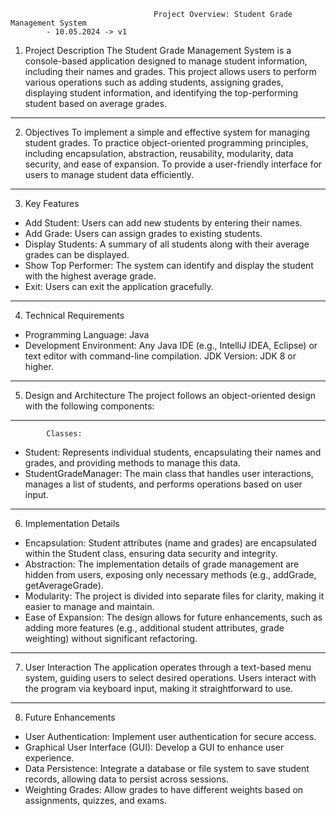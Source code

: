 
                                    Project Overview: Student Grade Management System
            - 10.05.2024 -> v1

1. Project Description
The Student Grade Management System is a console-based application designed to manage student information, including their names and grades. This project allows users to perform various operations such as adding students, assigning grades, displaying student information, and identifying the top-performing student based on average grades.
---------------------------------------------------------------------------------------------------------------
2. Objectives
To implement a simple and effective system for managing student grades.
To practice object-oriented programming principles, including encapsulation, abstraction, reusability, modularity, data security, and ease of expansion.
To provide a user-friendly interface for users to manage student data efficiently.
---------------------------------------------------------------------------------------------------------------
3. Key Features
* Add Student: Users can add new students by entering their names.
* Add Grade: Users can assign grades to existing students.
* Display Students: A summary of all students along with their average grades can be displayed.
* Show Top Performer: The system can identify and display the student with the highest average grade.
* Exit: Users can exit the application gracefully.
---------------------------------------------------------------------------------------------------------------
4. Technical Requirements
* Programming Language: Java
* Development Environment: Any Java IDE (e.g., IntelliJ IDEA, Eclipse) or text editor with command-line compilation.
JDK Version: JDK 8 or higher.
---------------------------------------------------------------------------------------------------------------
5. Design and Architecture
The project follows an object-oriented design with the following components:
---------------------------------------------------------------------------------------------------------------

            Classes:

* Student: Represents individual students, encapsulating their names and grades, and providing methods to manage this data.
* StudentGradeManager: The main class that handles user interactions, manages a list of students, and performs operations based on user input.
---------------------------------------------------------------------------------------------------------------

6. Implementation Details
* Encapsulation: Student attributes (name and grades) are encapsulated within the Student class, ensuring data security and integrity.
* Abstraction: The implementation details of grade management are hidden from users, exposing only necessary methods (e.g., addGrade, getAverageGrade).
* Modularity: The project is divided into separate files for clarity, making it easier to manage and maintain.
* Ease of Expansion: The design allows for future enhancements, such as adding more features (e.g., additional student attributes, grade weighting) without significant refactoring.
---------------------------------------------------------------------------------------------------------------

7. User Interaction
The application operates through a text-based menu system, guiding users to select desired operations. Users interact with the program via keyboard input, making it straightforward to use.
---------------------------------------------------------------------------------------------------------------

8. Future Enhancements
* User Authentication: Implement user authentication for secure access.
* Graphical User Interface (GUI): Develop a GUI to enhance user experience.
* Data Persistence: Integrate a database or file system to save student records, allowing data to persist across sessions.
* Weighting Grades: Allow grades to have different weights based on assignments, quizzes, and exams.
